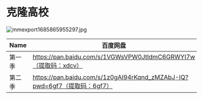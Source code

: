 # 克隆高校

![mmexport1685865955297.jpg](/banner/clonehigh.jpg)

| Name | 百度网盘 | 阿里云盘 | Bilibili | MDpan |
| --- | --- | --- | --- | --- |
| 第一季 | https://pan.baidu.com/s/1VGWsVPW0JtIdmC6GRWYI7w（提取码：xdcv） | https://www.aliyundrive.com/s/YAqLqSKLHwg | https://www.bilibili.com/video/BV1as411m7D1 | https://mdpan.tk/%E5%85%8B%E9%9A%86%E9%AB%98%E6%A0%A1 |
| 第二季 | https://pan.baidu.com/s/1z0gAI94rKqnd_zMZAbJ-IQ?pwd=6gf7（提取码：6gf7） | https://www.aliyundrive.com/s/FKAbJ6hfEFV | / | https://pan.mdsub.top/zh-CN/%E5%85%8B%E9%9A%86%E9%AB%98%E6%A0%A1/Season%2002/ |
